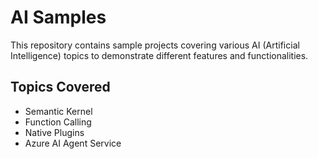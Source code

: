 # AI Samples

This repository contains sample projects covering various AI (Artificial Intelligence) topics to demonstrate different features and functionalities.

## Topics Covered

- Semantic Kernel
- Function Calling
- Native Plugins
- Azure AI Agent Service
